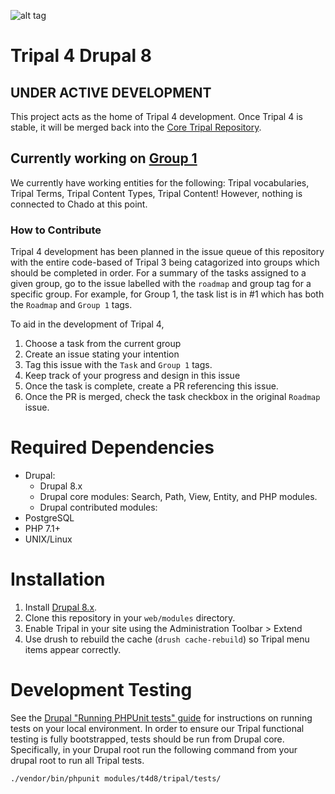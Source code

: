 ![alt tag](https://raw.githubusercontent.com/tripal/tripal/7.x-3.x/tripal/theme/images/tripal_logo.png)

# Tripal 4 Drupal 8

## UNDER ACTIVE DEVELOPMENT

This project acts as the home of Tripal 4 development. Once Tripal 4 is stable, it will be merged back into the [Core Tripal Repository](https://github.com/tripal/tripal). 

## Currently working on [Group 1](https://github.com/tripal/t4d8/issues/1)

We currently have working entities for the following: Tripal vocabularies, Tripal Terms, Tripal Content Types, Tripal Content! However, nothing is connected to Chado at this point.

### How to Contribute

Tripal 4 development has been planned in the issue queue of this repository with the entire code-based of Tripal 3 being catagorized into groups which should be completed in order. For a summary of the tasks assigned to a given group, go to the issue labelled with the `roadmap` and group tag for a specific group. For example, for Group 1, the task list is in #1 which has both the `Roadmap` and `Group 1` tags.

To aid in the development of Tripal 4, 
1. Choose a task from the current group
2. Create an issue stating your intention
3. Tag this issue with the `Task` and `Group 1` tags.
4. Keep track of your progress and design in this issue
5. Once the task is complete, create a PR referencing this issue.
6. Once the PR is merged, check the task checkbox in the original `Roadmap` issue.

# Required Dependencies
* Drupal:
  * Drupal 8.x
  * Drupal core modules: Search, Path, View, Entity, and PHP modules.
  * Drupal contributed modules:
* PostgreSQL
* PHP 7.1+
* UNIX/Linux

# Installation

1. Install [Drupal 8.x](https://www.drupal.org/docs/develop/using-composer/using-composer-to-install-drupal-and-manage-dependencies).
2. Clone this repository in your `web/modules` directory.
3. Enable Tripal in your site using the Administration Toolbar > Extend
4. Use drush to rebuild the cache (`drush cache-rebuild`) so Tripal menu items appear correctly.


# Development Testing

See the [Drupal "Running PHPUnit tests" guide](https://www.drupal.org/node/2116263) for instructions on running tests on your local environment. In order to ensure our Tripal functional testing is fully bootstrapped, tests should be run from Drupal core. Specifically, in your Drupal root run the following command from your drupal root to run all Tripal tests.

```
./vendor/bin/phpunit modules/t4d8/tripal/tests/
```
